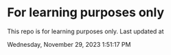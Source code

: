 # For learning purposes only
This repo is for learning purposes only.
Last updated at

Wednesday, November 29, 2023 1:51:17 PM

